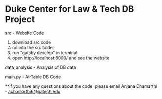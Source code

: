 # Duke Center for Law &amp; Tech DB Project

src - Website Code
  1. download src code
  2. cd into the src folder
  3. run "gatsby develop" in terminal
  4. open http://localhost:8000/ and see the website

data_analysis - Analysis of DB data

main.py - AirTable DB Code

**if you have any questions about the code, please email Anjana Chamarthi - achamarthi6@gatech.edu
